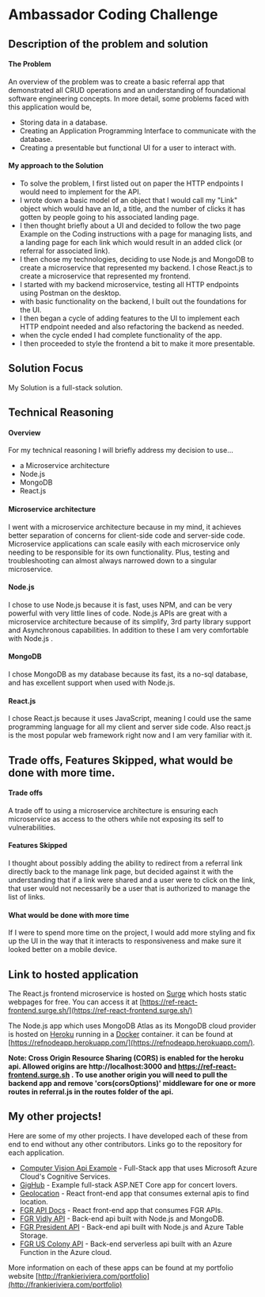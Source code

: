 
# Ambassador Coding Challenge

## Description of the problem and solution

#### The Problem
An overview of the problem was to create a basic referral app that demonstrated all CRUD operations and an understanding of foundational software engineering concepts.
In more detail, some problems faced with this application would be,
- Storing data in a database.
- Creating an Application Programming Interface to communicate with the database.
- Creating a presentable but functional UI for a user to interact with. 

#### My approach to the Solution
- To solve the problem, I first listed out on paper the HTTP endpoints I would need to implement for the API.
- I wrote down a basic model of an object that I would call my "Link" object which would have an Id, a title, and the number of clicks it has gotten by people going to his associated landing page.
- I then thought briefly about a UI and decided to follow the two page Example on the Coding instructions with a page for managing lists, and a landing page for each link which would result in an added click (or referral for associated link).
- I then chose my technologies, deciding to use Node.js and MongoDB to create a microservice that represented my backend. I chose React.js to create a microservice that represented my frontend.
- I started with my backend microservice, testing all HTTP endpoints using Postman on the desktop.
- with basic functionality on the backend, I built out the foundations for the UI.
- I then began a cycle of adding features to the UI to implement each HTTP endpoint needed and also refactoring the backend as needed.
- when the cycle ended I had complete functionality of the app.
- I then proceeded to style the frontend a bit to make it more presentable.


## Solution Focus

My Solution is a full-stack solution.


## Technical Reasoning

#### Overview

For my technical reasoning I will briefly address my decision to use...

- a Microservice architecture
- Node.js
- MongoDB
- React.js

#### Microservice architecture

I went with a microservice architecture because in my mind, it achieves better separation of concerns for client-side code and server-side code.
Microservice applications can scale easily with each microservice only needing to be responsible for its own functionality. Plus, testing and troubleshooting can almost always narrowed down to a singular microservice. 

#### Node.js

I chose to use Node.js because it is fast, uses NPM, and can be very powerful with very little lines of code. Node.js APIs are great with a microservice architecture because of its simplify, 3rd party library support and Asynchronous capabilities. In addition to these I am very comfortable with Node.js .

#### MongoDB

I chose MongoDB  as my database because its fast, its a no-sql database, and has excellent support when used with Node.js.

#### React.js

I chose React.js because it uses JavaScript, meaning I could use the same programming language for all my client and server side code. Also react.js is the most popular web framework right now and I am very familiar with it. 

## Trade offs, Features Skipped, what would be done with more time.

#### Trade offs

A trade off to using a microservice architecture is ensuring each microservice as access to the others while not exposing its self to vulnerabilities. 

#### Features Skipped

I thought about possibly adding the ability to redirect from a referral link directly back to the manage link page, but decided against it with the understanding that if a link were shared and a user were to click on the link, that user would not necessarily be a user that is authorized to manage the list of links.

#### What would be done with more time

If I were to spend more time on the project, I would add more styling and fix up the UI in the way that it interacts to responsiveness and make sure it looked better on a mobile device.

## Link to hosted application

The React.js frontend microservice is hosted on [Surge](https://surge.sh/) which hosts static webpages for free.
You can access it at [https://ref-react-frontend.surge.sh/](https://ref-react-frontend.surge.sh/)

The Node.js app which uses MongoDB Atlas as its MongoDB cloud provider is hosted on [Heroku](https://dashboard.heroku.com) running in a [Docker](https://www.docker.com/) container. it can be found at [https://refnodeapp.herokuapp.com/](https://refnodeapp.herokuapp.com/).

**Note: Cross Origin Resource Sharing (CORS)  is enabled for the heroku api. Allowed origins are http://localhost:3000 and https://ref-react-frontend.surge.sh . To use another origin you will need to pull the backend app and remove 'cors(corsOptions)' middleware for one or more routes in referral.js in the routes folder of the api.**

## My other projects!

Here are some of my other projects. I have developed each of these from end to end without any other contributors.
Links go to the repository for each application. 

- [Computer Vision Api Example](https://github.com/DaRiv94/ComputerVisionApiExample) - Full-Stack app that uses Microsoft Azure Cloud's Cognitive Services.
- [GigHub](https://github.com/DaRiv94/GigHub) - Example full-stack ASP.NET Core app for concert lovers.
- [Geolocation](https://github.com/DaRiv94/FGR-Geolocation-App) - React front-end app that consumes external apis to find location.
- [FGR API Docs](https://github.com/DaRiv94/FGR-API-Docs) - React front-end app that consumes FGR APIs.
- [FGR Vidly API](https://github.com/DaRiv94/FGR-Vidly-API) - Back-end api built with Node.js and MongoDB.
- [FGR President API](https://github.com/DaRiv94/FGR-President-API) - Back-end api built with Node.js and Azure Table Storage.
- [FGR US Colony API](https://github.com/DaRiv94/USColoniesAzureFunction) - Back-end serverless api built with an Azure Function in the Azure cloud.

More information on each of these apps can be found at my portfolio website [http://frankieriviera.com/portfolio](http://frankieriviera.com/portfolio)

